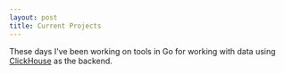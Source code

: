 ```yaml
---
layout: post
title: Current Projects
---
```


These days I've been working on tools in Go for working with data using 
[ClickHouse](https://clickhouse.com/clickhouse) as the backend.

